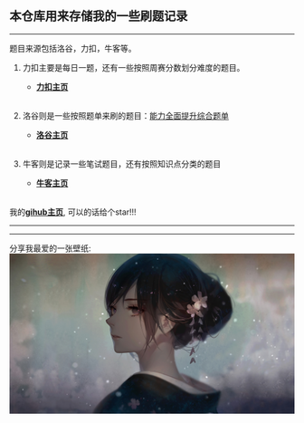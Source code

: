 ## 本仓库用来存储我的一些刷题记录
---

题目来源包括洛谷，力扣，牛客等。

1. 力扣主要是每日一题，还有一些按照周赛分数划分难度的题目。

    + [**力扣主页**](https://leetcode.cn/u/koweiyi/)<br><br>
2. 洛谷则是一些按照题单来刷的题目：[能力全面提升综合题单](https://www.luogu.com.cn/training/9391)
    + [**洛谷主页**](https://www.luogu.com.cn/user/392829)<br><br>
3. 牛客则是记录一些笔试题目，还有按照知识点分类的题目
    - [**牛客主页**](https://www.nowcoder.com/users/361234500)<br><br>

我的[**gihub主页**](https://github.com/Koweiyi), 可以的话给个star!!!

---
---
分享我最爱的一张壁纸:
![智子](/assets/pics/bgp3.jpg "智子")
